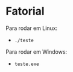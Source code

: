 **Fatorial**
===============================
Para rodar em Linux:
* `./teste`

Para rodar em Windows:
* `teste.exe`
